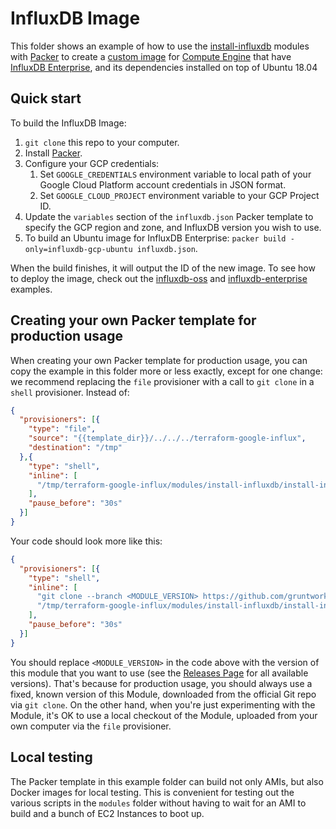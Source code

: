 # InfluxDB Image

This folder shows an example of how to use the [install-influxdb](../../modules/install-influxdb) modules with [Packer](https://www.packer.io/) to create a [custom image](https://cloud.google.com/compute/docs/images/create-delete-deprecate-private-images) for [Compute Engine](https://cloud.google.com/compute/) that have [InfluxDB Enterprise](https://www.influxdata.com/time-series-platform/influxdb/), and its dependencies installed on top of Ubuntu 18.04

## Quick start

To build the InfluxDB Image:

1. `git clone` this repo to your computer.
1. Install [Packer](https://www.packer.io/).
1. Configure your GCP credentials:
   1. Set `GOOGLE_CREDENTIALS` environment variable to local path of your Google Cloud Platform account credentials in JSON format.
   1. Set `GOOGLE_CLOUD_PROJECT` environment variable to your GCP Project ID.
1. Update the `variables` section of the `influxdb.json` Packer template to specify the GCP region and zone, and InfluxDB version you wish to use.
1. To build an Ubuntu image for InfluxDB Enterprise: `packer build -only=influxdb-gcp-ubuntu influxdb.json`.

When the build finishes, it will output the ID of the new image. To see how to deploy the image, check out the [influxdb-oss](https://github.com/gruntwork-io/terraform-google-influx/tree/master/examples/influxdb-oss) and [influxdb-enterprise](https://github.com/gruntwork-io/terraform-google-influx/tree/master/examples/influxdb-enterprise) examples.

## Creating your own Packer template for production usage

When creating your own Packer template for production usage, you can copy the example in this folder more or less exactly, except for one change: we recommend replacing the `file` provisioner with a call to `git clone` in a `shell` provisioner. Instead of:

```json
{
  "provisioners": [{
    "type": "file",
    "source": "{{template_dir}}/../../../terraform-google-influx",
    "destination": "/tmp"
  },{
    "type": "shell",
    "inline": [
      "/tmp/terraform-google-influx/modules/install-influxdb/install-influxdb --version {{user `influxdb_version`}}"
    ],
    "pause_before": "30s"
  }]
}
```

Your code should look more like this:

```json
{
  "provisioners": [{
    "type": "shell",
    "inline": [
      "git clone --branch <MODULE_VERSION> https://github.com/gruntwork-io/terraform-google-influx.git /tmp/terraform-google-influx",
      "/tmp/terraform-google-influx/modules/install-influxdb/install-influxdb --version {{user `influxdb_version`}}"
    ],
    "pause_before": "30s"
  }]
}
```

You should replace `<MODULE_VERSION>` in the code above with the version of this module that you want to use (see the [Releases Page](https://github.com/gruntwork-io/terraform-google-influx/releases) for all available versions). That's because for production usage, you should always use a fixed, known version of this Module, downloaded from the official Git repo via `git clone`. On the other hand, when you're just experimenting with the Module, it's OK to use a local checkout of the Module, uploaded from your own computer via the `file` provisioner.

## Local testing

The Packer template in this example folder can build not only AMIs, but also Docker images for local testing. This is convenient for testing out the various scripts in the `modules` folder without having to wait for an AMI to build and a bunch of EC2 Instances to boot up.
